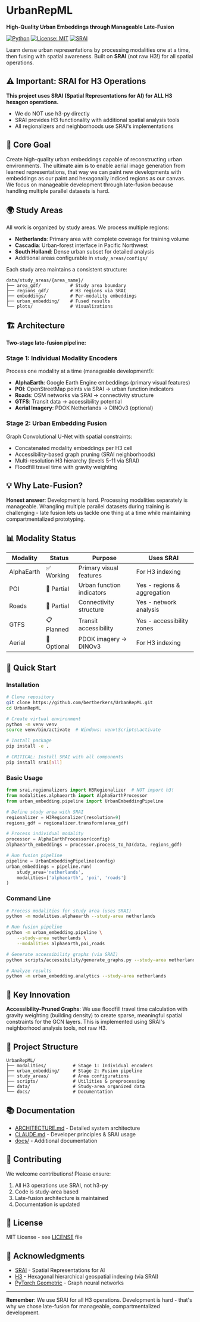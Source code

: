# UrbanRepML

**High-Quality Urban Embeddings through Manageable Late-Fusion**

[![Python](https://img.shields.io/badge/python-3.8%2B-blue)](https://www.python.org/downloads/)
[![License: MIT](https://img.shields.io/badge/License-MIT-yellow.svg)](https://opensource.org/licenses/MIT)
[![SRAI](https://img.shields.io/badge/Spatial-SRAI-green)](https://github.com/kraina-ai/srai)

Learn dense urban representations by processing modalities one at a time, then fusing with spatial awareness. Built on **SRAI** (not raw H3!) for all spatial operations.

## ⚠️ Important: SRAI for H3 Operations

**This project uses SRAI (Spatial Representations for AI) for ALL H3 hexagon operations.**
- We do NOT use h3-py directly
- SRAI provides H3 functionality with additional spatial analysis tools
- All regionalizers and neighborhoods use SRAI's implementations

## 🎯 Core Goal

Create high-quality urban embeddings capable of reconstructing urban environments. The ultimate aim is to enable aerial image generation from learned representations, that way we can paint new developments with embeddings as our paint and hexagonally indiced regions as our canvas. We focus on manageable development through late-fusion because handling multiple parallel datasets is hard.

## 🌍 Study Areas

All work is organized by study areas. We process multiple regions:

- **Netherlands**: Primary area with complete coverage for training volume
- **Cascadia**: Urban-forest interface in Pacific Northwest
- **South Holland**: Dense urban subset for detailed analysis
- Additional areas configurable in `study_areas/configs/`

Each study area maintains a consistent structure:
```
data/study_areas/{area_name}/
├── area_gdf/           # Study area boundary
├── regions_gdf/        # H3 regions via SRAI
├── embeddings/         # Per-modality embeddings
├── urban_embedding/    # Fused results
└── plots/              # Visualizations
```

## 🏗️ Architecture

**Two-stage late-fusion pipeline:**

### Stage 1: Individual Modality Encoders
Process one modality at a time (manageable development!):
- **AlphaEarth**: Google Earth Engine embeddings (primary visual features)
- **POI**: OpenStreetMap points via SRAI → urban function indicators
- **Roads**: OSM networks via SRAI → connectivity structure
- **GTFS**: Transit data → accessibility potential
- **Aerial Imagery**: PDOK Netherlands → DINOv3 (optional)

### Stage 2: Urban Embedding Fusion
Graph Convolutional U-Net with spatial constraints:
- Concatenated modality embeddings per H3 cell
- Accessibility-based graph pruning (SRAI neighborhoods)
- Multi-resolution H3 hierarchy (levels 5-11 via SRAI)
- Floodfill travel time with gravity weighting

## 💡 Why Late-Fusion?

**Honest answer**: Development is hard. Processing modalities separately is manageable. Wrangling multiple parallel datasets during training is challenging - late fusion lets us tackle one thing at a time while maintaining compartmentalized prototyping.

## 📊 Modality Status

| Modality | Status | Purpose | Uses SRAI |
|----------|--------|---------|-----------|
| AlphaEarth | ✅ Working | Primary visual features | For H3 indexing |
| POI | 🚧 Partial | Urban function indicators | Yes - regions & aggregation |
| Roads | 🚧 Partial | Connectivity structure | Yes - network analysis |
| GTFS | 📋 Planned | Transit accessibility | Yes - accessibility zones |
| Aerial | 🔧 Optional | PDOK imagery → DINOv3 | For H3 indexing |

## 🚀 Quick Start

### Installation

```bash
# Clone repository
git clone https://github.com/bertberkers/UrbanRepML.git
cd UrbanRepML

# Create virtual environment
python -m venv venv
source venv/bin/activate  # Windows: venv\Scripts\activate

# Install package
pip install -e .

# CRITICAL: Install SRAI with all components
pip install srai[all]
```

### Basic Usage

```python
from srai.regionalizers import H3Regionalizer  # NOT import h3!
from modalities.alphaearth import AlphaEarthProcessor
from urban_embedding.pipeline import UrbanEmbeddingPipeline

# Define study area with SRAI
regionalizer = H3Regionalizer(resolution=9)
regions_gdf = regionalizer.transform(area_gdf)

# Process individual modality
processor = AlphaEarthProcessor(config)
alphaearth_embeddings = processor.process_to_h3(data, regions_gdf)

# Run fusion pipeline
pipeline = UrbanEmbeddingPipeline(config)
urban_embeddings = pipeline.run(
    study_area='netherlands',
    modalities=['alphaearth', 'poi', 'roads']
)
```

### Command Line

```bash
# Process modalities for study area (uses SRAI)
python -m modalities.alphaearth --study-area netherlands

# Run fusion pipeline
python -m urban_embedding.pipeline \
    --study-area netherlands \
    --modalities alphaearth,poi,roads

# Generate accessibility graphs (via SRAI)
python scripts/accessibility/generate_graphs.py --study-area netherlands

# Analyze results
python -m urban_embedding.analytics --study-area netherlands
```

## 🔑 Key Innovation

**Accessibility-Pruned Graphs**: We use floodfill travel time calculation with gravity weighting (building density) to create sparse, meaningful spatial constraints for the GCN layers. This is implemented using SRAI's neighborhood analysis tools, not raw H3.

## 📁 Project Structure

```
UrbanRepML/
├── modalities/          # Stage 1: Individual encoders
├── urban_embedding/     # Stage 2: Fusion pipeline
├── study_areas/         # Area configurations
├── scripts/             # Utilities & preprocessing
├── data/                # Study-area organized data
└── docs/                # Documentation
```

## 📚 Documentation

- [ARCHITECTURE.md](ARCHITECTURE.md) - Detailed system architecture
- [CLAUDE.md](CLAUDE.md) - Developer principles & SRAI usage
- [docs/](docs/) - Additional documentation

## 🤝 Contributing

We welcome contributions! Please ensure:
1. All H3 operations use SRAI, not h3-py
2. Code is study-area based
3. Late-fusion architecture is maintained
4. Documentation is updated

## 📜 License

MIT License - see [LICENSE](LICENSE) file

## 🙏 Acknowledgments

- [SRAI](https://github.com/kraina-ai/srai) - Spatial Representations for AI
- [H3](https://h3geo.org/) - Hexagonal hierarchical geospatial indexing (via SRAI)
- [PyTorch Geometric](https://pytorch-geometric.readthedocs.io/) - Graph neural networks

---

**Remember**: We use SRAI for all H3 operations. Development is hard - that's why we chose late-fusion for manageable, compartmentalized development.
